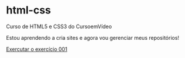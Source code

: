 # html-css
 Curso de HTML5 e CSS3 do CursoemVídeo

 Estou aprendendo a cria sites e agora vou gerenciar meus repositórios!

<a href="https://celmarpa.github.io/html-css/exercicios/ex001/index.html" target="_blank">Exercutar o exercício 001 </a>